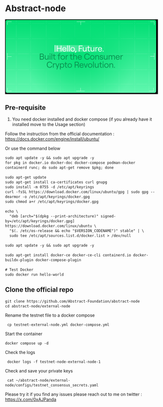 # Abstract-node

![image](logo.png)

## Pre-requisite

1. You need docker installed and docker compose (if you already have it installed move to the Usage section)

Follow the instruction from the official documentation : https://docs.docker.com/engine/install/ubuntu/

Or use the command below

```
sudo apt update -y && sudo apt upgrade -y
for pkg in docker.io docker-doc docker-compose podman-docker containerd runc; do sudo apt-get remove $pkg; done

sudo apt-get update
sudo apt-get install ca-certificates curl gnupg
sudo install -m 0755 -d /etc/apt/keyrings
curl -fsSL https://download.docker.com/linux/ubuntu/gpg | sudo gpg --dearmor -o /etc/apt/keyrings/docker.gpg
sudo chmod a+r /etc/apt/keyrings/docker.gpg

echo \
  "deb [arch="$(dpkg --print-architecture)" signed-by=/etc/apt/keyrings/docker.gpg] https://download.docker.com/linux/ubuntu \
  "$(. /etc/os-release && echo "$VERSION_CODENAME")" stable" | \
  sudo tee /etc/apt/sources.list.d/docker.list > /dev/null

sudo apt update -y && sudo apt upgrade -y

sudo apt-get install docker-ce docker-ce-cli containerd.io docker-buildx-plugin docker-compose-plugin

# Test Docker
sudo docker run hello-world

```


## Clone the official repo

```
git clone https://github.com/Abstract-Foundation/abstract-node
cd abstract-node/external-node
```


Rename the testnet file to a docker compose
```
 cp testnet-external-node.yml docker-compose.yml
```

Start the container
```
docker compose up -d
```

Check the logs 

```
 docker logs -f testnet-node-external-node-1

```
Check and save your private keys
```
 cat ~/abstract-node/external-node/configs/testnet_consensus_secrets.yaml
```

Please try it if you find any issues please reach out to me on twitter : https://x.com/0xAJPanda
